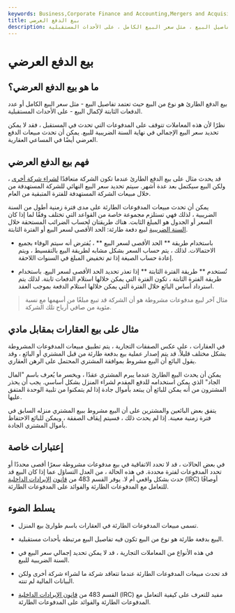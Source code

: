 ```yaml
---
keywords: Business,Corporate Finance and Accounting,Mergers and Acquisitions,M&amp;amp;A
title: بيع الدفع العرضي
description: بيع الدفع الطارئ هو نوع من البيع حيث تعتمد تفاصيل البيع ، مثل سعر البيع الكامل ، على الأحداث المستقبلية.
---
```


# بيع الدفع العرضي
## ما هو بيع الدفع العرضي؟

بيع الدفع الطارئ هو نوع من البيع حيث تعتمد تفاصيل البيع - مثل سعر البيع الكامل أو عدد الدفعات الثابتة لإكمال البيع - على الأحداث المستقبلية.

نظرًا لأن هذه المعاملات تتوقف على المدفوعات التي تحدث في المستقبل ، فقد لا يمكن تحديد سعر البيع الإجمالي في نهاية السنة الضريبية للبيع. يمكن أن تحدث مبيعات الدفع العرضي أيضًا في المساعي العقارية.

## فهم بيع الدفع العرضي

قد يحدث مثال على بيع الدفع الطارئ عندما تكون الشركة متعاقدًا [لشراء شركة أخرى](/acquisition) ، ولكن البيع سيكتمل بعد عدة أشهر. سيتم تحديد سعر البيع النهائي للشركة المستهدفة من خلال مبيعات الشركة المستهدفة للفترة المتبقية من العام.

يمكن أن تحدث مبيعات المدفوعات الطارئة على مدى فترة زمنية أطول من السنة الضريبية ، لذلك فهي تستلزم مجموعة خاصة من القواعد التي تختلف وفقًا لما إذا كان السعر أو الجدول هو المبلغ الثابت. هناك طريقتان لحساب الضرائب المستحقة خلال [السنة الضريبية](/taxyear) لبيع دفعة طارئة: الحد الأقصى لسعر البيع أو الفترة الثابتة.

- باستخدام طريقة ** الحد الأقصى لسعر البيع ** ، يُفترض أنه سيتم الوفاء بجميع الاحتمالات. لذلك ، يتم حساب السعر بشكل مشابه لطريقة البيع بالتقسيط ، ويتم إعادة حساب الصيغة إذا تم تخفيض المبلغ في السنوات اللاحقة.

- تُستخدم ** طريقة الفترة الثابتة ** إذا تعذر تحديد الحد الأقصى لسعر البيع. باستخدام طريقة الفترة الثابتة ، تكون الفترة التي يمكن خلالها استلام الدفعات ثابتة. لذلك يتم استرداد أساس البائع خلال الفترة التي يمكن خلالها استلام الدفعة بموجب العقد.

> مثال آخر لبيع مدفوعات مشروطة هو أن الشركة قد تبيع مبلغًا من أسهمها مع نسبة مئوية من صافي أرباح تلك الشركة.

>

>

>

## مثال على بيع العقارات بمقابل مادي

في العقارات ، على عكس الصفقات التجارية ، يتم تطبيق مبيعات المدفوعات المشروطة بشكل مختلف قليلاً. قد يتم إصدار عملية بيع بدفعة طارئة من قبل المشتري أو البائع ، وقد يقول البائع أن البيع مشروط بموافقة المشتري المحتمل على الرهن العقاري.

يمكن أن يحدث البيع الطارئ عندما يبرم المشتري عقدًا ، ويخسر ما يُعرف باسم "المال الجاد" الذي يمكن استخدامه للدفع المقدم لشراء المنزل بشكل أساسي. يجب أن يحذر المشترون من أنه يمكن للبائع أن يبتعد بأموال جادة إذا لم يتمكنوا من تلبية الوحدة المتفق عليها.

يتفق بعض البائعين والمشترين على أن البيع مشروط ببيع المشتري منزله السابق في فترة زمنية معينة. إذا لم يحدث ذلك ، فسيتم إيقاف الصفقة ، ويمكن للبائع الاحتفاظ بأموال المشتري الجادة.

## إعتبارات خاصة

في بعض الحالات ، قد لا تحدد الاتفاقية في بيع مدفوعات مشروطة سعرًا أقصى محددًا أو تحدد المدفوعات لفترة محددة. في هذه الحالة ، من العدل التساؤل عما إذا كان البيع قد حدث بشكل واقعي أم لا. يوفر القسم 483 من [قانون](/internal-revenue-code) [الإيرادات الداخلية](/internal-revenue-code) (IRC) أوصافًا للتعامل مع المدفوعات الطارئة والفوائد على المدفوعات الطارئة.

## يسلط الضوء

- تسمى مبيعات المدفوعات الطارئة في العقارات باسم طوارئ بيع المنزل.

- البيع بدفعة طارئة هو نوع من البيع تكون فيه تفاصيل البيع مرتبطة بأحداث مستقبلية.

- في هذه الأنواع من المعاملات التجارية ، قد لا يمكن تحديد إجمالي سعر البيع في السنة الضريبية للبيع.

- قد تحدث مبيعات المدفوعات الطارئة عندما تتعاقد شركة ما لشراء شركة أخرى ولكن البيانات المالية لم تنته.

- القسم 483 من [قانون الإيرادات الداخلية](/internal-revenue-code) (IRC) مفيد للتعرف على كيفية التعامل مع المدفوعات الطارئة والفوائد على المدفوعات الطارئة.

